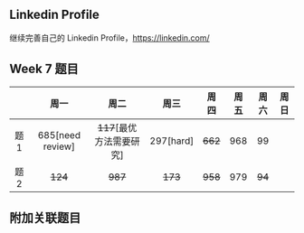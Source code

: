 ## Linkedin Profile

继续完善自己的 Linkedin Profile，https://linkedin.com/

## Week 7 题目
|       | 周一   | 周二   |  周三 |   周四 |   周五  | 周六 |  周日 |
| :----:| :----:| :----:|:----:  |:----: |:----: |:----:|:----: |
| 题1   | 685[need review] 	| ~~117~~[最优方法需要研究]|   297[hard]    |  ~~662~~  |968   |  99|
| 题2   |~~124~~    | ~~987~~    |    ~~173~~   |    ~~958~~  |979  | ~~94~~|



## 附加关联题目



